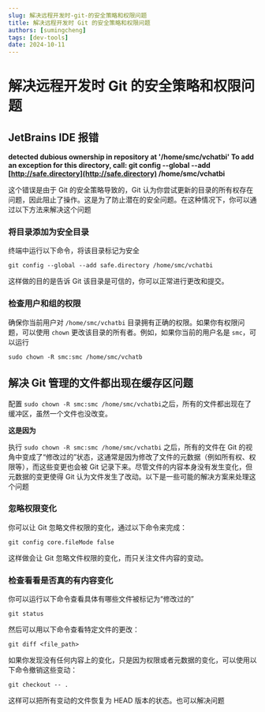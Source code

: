 ```yaml
---
slug: 解决远程开发时-git-的安全策略和权限问题
title: 解决远程开发时 Git 的安全策略和权限问题
authors: [sumingcheng]
tags: [dev-tools]
date: 2024-10-11
---
```


# 解决远程开发时 Git 的安全策略和权限问题

## JetBrains IDE 报错

**detected dubious ownership in repository at '/home/smc/vchatbi' To add an exception for this directory, call: git config --global --add [http://safe.directory](http://safe.directory) /home/smc/vchatbi**

这个错误是由于 Git 的安全策略导致的，Git 认为你尝试更新的目录的所有权存在问题，因此阻止了操作。这是为了防止潜在的安全问题。在这种情况下，你可以通过以下方法来解决这个问题

### 将目录添加为安全目录

终端中运行以下命令，将该目录标记为安全

```
git config --global --add safe.directory /home/smc/vchatbi
```

这样做的目的是告诉 Git 该目录是可信的，你可以正常进行更改和提交。

### 检查用户和组的权限

确保你当前用户对 `/home/smc/vchatbi` 目录拥有正确的权限。如果你有权限问题，可以使用 `chown` 更改该目录的所有者。例如，如果你当前的用户名是 `smc`，可以运行

```
sudo chown -R smc:smc /home/smc/vchatb
```

## 解决 Git 管理的文件都出现在缓存区问题

配置 `sudo chown -R smc:smc /home/smc/vchatbi`之后，所有的文件都出现在了缓冲区，虽然一个文件也没改变。

**这是因为**

执行 `sudo chown -R smc:smc /home/smc/vchatbi` 之后，所有的文件在 Git 的视角中变成了“修改过的”状态，这通常是因为修改了文件的元数据（例如所有权、权限等），而这些变更也会被 Git 记录下来。尽管文件的内容本身没有发生变化，但元数据的变更使得 Git 认为文件发生了改动。以下是一些可能的解决方案来处理这个问题

### 忽略权限变化

你可以让 Git 忽略文件权限的变化，通过以下命令来完成：

```
git config core.fileMode false
```

这样做会让 Git 忽略文件权限的变化，而只关注文件内容的变动。

### 检查看看是否真的有内容变化

你可以运行以下命令查看具体有哪些文件被标记为“修改过的”

```
git status
```

然后可以用以下命令查看特定文件的更改：

```
git diff <file_path>
```

如果你发现没有任何内容上的变化，只是因为权限或者元数据的变化，可以使用以下命令撤销这些变动：

```
git checkout -- .
```

这样可以把所有变动的文件恢复为 HEAD 版本的状态。也可以解决问题
